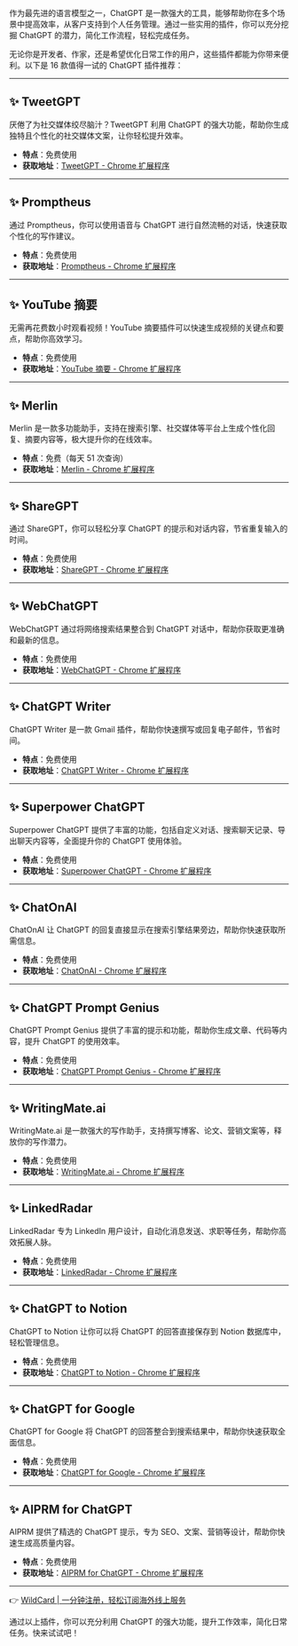 作为最先进的语言模型之一，ChatGPT 是一款强大的工具，能够帮助你在多个场景中提高效率，从客户支持到个人任务管理。通过一些实用的插件，你可以充分挖掘 ChatGPT 的潜力，简化工作流程，轻松完成任务。

无论你是开发者、作家，还是希望优化日常工作的用户，这些插件都能为你带来便利。以下是 16 款值得一试的 ChatGPT 插件推荐：

---

## ✨ TweetGPT

厌倦了为社交媒体绞尽脑汁？TweetGPT 利用 ChatGPT 的强大功能，帮助你生成独特且个性化的社交媒体文案，让你轻松提升效率。

- **特点**：免费使用
- **获取地址**：[TweetGPT - Chrome 扩展程序](https://chromewebstore.google.com/detail/ofdpiejbkcpagdcllkfmchfddhpambkm?utm_source=ext_app_menu)

---

## ✨ Promptheus

通过 Promptheus，你可以使用语音与 ChatGPT 进行自然流畅的对话，快速获取个性化的写作建议。

- **特点**：免费使用
- **获取地址**：[Promptheus - Chrome 扩展程序](https://chrome.google.com/webstore/detail/promptheus-converse-with/eipjdkbchadnamipponehljdnflolfki?hl=en-GB)

---

## ✨ YouTube 摘要

无需再花费数小时观看视频！YouTube 摘要插件可以快速生成视频的关键点和要点，帮助你高效学习。

- **特点**：免费使用
- **获取地址**：[YouTube 摘要 - Chrome 扩展程序](https://chrome.google.com/webstore/detail/youtube-summary-with-chat/nmmicjeknamkfloonkhhcjmomieiodli)

---

## ✨ Merlin

Merlin 是一款多功能助手，支持在搜索引擎、社交媒体等平台上生成个性化回复、摘要内容等，极大提升你的在线效率。

- **特点**：免费（每天 51 次查询）
- **获取地址**：[Merlin - Chrome 扩展程序](https://chrome.google.com/webstore/detail/merlin-chatgpt-assistant/camppjleccjaphfdbohjdohecfnoikec)

---

## ✨ ShareGPT

通过 ShareGPT，你可以轻松分享 ChatGPT 的提示和对话内容，节省重复输入的时间。

- **特点**：免费使用
- **获取地址**：[ShareGPT - Chrome 扩展程序](https://chrome.google.com/webstore/detail/sharegpt-share-your-chatg/daiacboceoaocpibfodeljbdfacokfjb?hl=en-GB)

---

## ✨ WebChatGPT

WebChatGPT 通过将网络搜索结果整合到 ChatGPT 对话中，帮助你获取更准确和最新的信息。

- **特点**：免费使用
- **获取地址**：[WebChatGPT - Chrome 扩展程序](https://chrome.google.com/webstore/detail/webchatgpt-chatgpt-with-i/lpfemeioodjbpieminkklglpmhlngfcn?hl=en-GB)

---

## ✨ ChatGPT Writer

ChatGPT Writer 是一款 Gmail 插件，帮助你快速撰写或回复电子邮件，节省时间。

- **特点**：免费使用
- **获取地址**：[ChatGPT Writer - Chrome 扩展程序](https://chrome.google.com/webstore/detail/chatgpt-writer-write-mail/pdnenlnelpdomajfejgapbdpmjkfpjkp)

---

## ✨ Superpower ChatGPT

Superpower ChatGPT 提供了丰富的功能，包括自定义对话、搜索聊天记录、导出聊天内容等，全面提升你的 ChatGPT 使用体验。

- **特点**：免费使用
- **获取地址**：[Superpower ChatGPT - Chrome 扩展程序](https://chrome.google.com/webstore/detail/superpower-chatgpt/amhmeenmapldpjdedekalnfifgnpfnkc)

---

## ✨ ChatOnAI

ChatOnAI 让 ChatGPT 的回复直接显示在搜索引擎结果旁边，帮助你快速获取所需信息。

- **特点**：免费使用
- **获取地址**：[ChatOnAI - Chrome 扩展程序](https://chrome.google.com/webstore/detail/chatonai-unlock-the-power/feeonheemodpkdckaljcjogdncpiiban)

---

## ✨ ChatGPT Prompt Genius

ChatGPT Prompt Genius 提供了丰富的提示和功能，帮助你生成文章、代码等内容，提升 ChatGPT 的使用效率。

- **特点**：免费使用
- **获取地址**：[ChatGPT Prompt Genius - Chrome 扩展程序](https://chrome.google.com/webstore/detail/chatgpt-prompt-genius/jjdnakkfjnnbbckhifcfchagnpofjffo/)

---

## ✨ WritingMate.ai

WritingMate.ai 是一款强大的写作助手，支持撰写博客、论文、营销文案等，释放你的写作潜力。

- **特点**：免费使用
- **获取地址**：[WritingMate.ai - Chrome 扩展程序](https://chrome.google.com/webstore/detail/writingmateai-1-chatgpt-g/iihamopomflffiecicbgelncanmfionp)

---

## ✨ LinkedRadar

LinkedRadar 专为 LinkedIn 用户设计，自动化消息发送、求职等任务，帮助你高效拓展人脉。

- **特点**：免费使用
- **获取地址**：[LinkedRadar - Chrome 扩展程序](https://chromewebstore.google.com/detail/cnhoekaognmidchcealfgjicikanodii?utm_source=ext_app_menu)

---

## ✨ ChatGPT to Notion

ChatGPT to Notion 让你可以将 ChatGPT 的回答直接保存到 Notion 数据库中，轻松管理信息。

- **特点**：免费使用
- **获取地址**：[ChatGPT to Notion - Chrome 扩展程序](https://chrome.google.com/webstore/detail/chatgpt-to-notion/oojndninaelbpllebamcojkdecjjhcle)

---

## ✨ ChatGPT for Google

ChatGPT for Google 将 ChatGPT 的回答整合到搜索结果中，帮助你快速获取全面信息。

- **特点**：免费使用
- **获取地址**：[ChatGPT for Google - Chrome 扩展程序](https://chrome.google.com/webstore/detail/chatgpt-for-google/jgjaeacdkonaoafenlfkkkmbaopkbilf)

---

## ✨ AIPRM for ChatGPT

AIPRM 提供了精选的 ChatGPT 提示，专为 SEO、文案、营销等设计，帮助你快速生成高质量内容。

- **特点**：免费使用
- **获取地址**：[AIPRM for ChatGPT - Chrome 扩展程序](https://chrome.google.com/webstore/detail/aiprm-for-chatgpt/ojnbohmppadfgpejeebfnmnknjdlckgj)

---

👉 [WildCard | 一分钟注册，轻松订阅海外线上服务](https://bit.ly/bewildcard)

通过以上插件，你可以充分利用 ChatGPT 的强大功能，提升工作效率，简化日常任务。快来试试吧！